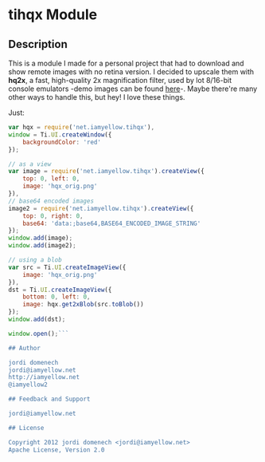 # tihqx Module

## Description

This is a module I made for a personal project that had to download and show remote images with no retina version. I decided to upscale them with **hq2x**, a fast, high-quality 2x magnification filter, used by lot 8/16-bit console emulators -demo images can be found [here](http://spacy51.sp.funpic.de/hq_filters/hq2x.html)-. Maybe there're many other ways to handle this, but hey! I love these things.

Just:

```js
var hqx = require('net.iamyellow.tihqx'),
window = Ti.UI.createWindow({
	backgroundColor: 'red'
});

// as a view
var image = require('net.iamyellow.tihqx').createView({
	top: 0, left: 0,
	image: 'hqx_orig.png'
}),
// base64 encoded images
image2 = require('net.iamyellow.tihqx').createView({
	top: 0, right: 0,
	base64: 'data:;base64,BASE64_ENCODED_IMAGE_STRING'
});
window.add(image);
window.add(image2);

// using a blob
var src = Ti.UI.createImageView({
	image: 'hqx_orig.png'
}),
dst = Ti.UI.createImageView({
	bottom: 0, left: 0,
	image: hqx.get2xBlob(src.toBlob())
});
window.add(dst);

window.open();```

## Author

jordi domenech
jordi@iamyellow.net
http://iamyellow.net
@iamyellow2

## Feedback and Support

jordi@iamyellow.net

## License

Copyright 2012 jordi domenech <jordi@iamyellow.net>
Apache License, Version 2.0